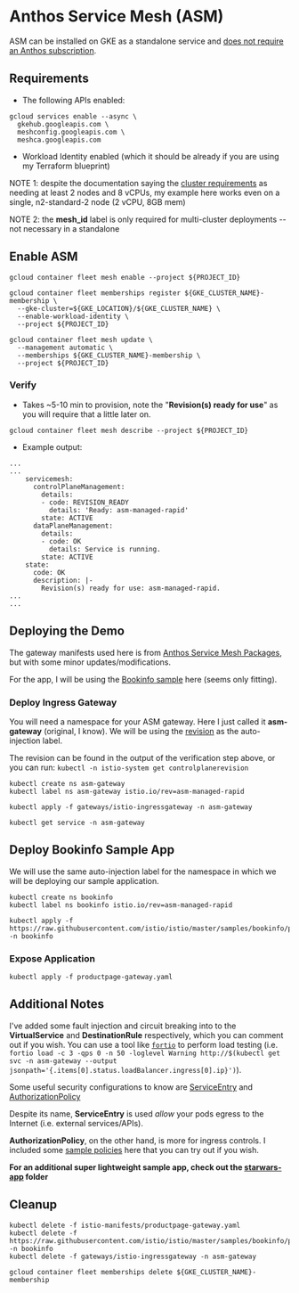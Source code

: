 # Anthos Service Mesh (ASM)
ASM can be installed on GKE as a standalone service and [does not require an Anthos subscription](https://cloud.google.com/service-mesh/docs/unified-install/anthos-service-mesh-prerequisites#licensing).

## Requirements
- The following APIs enabled:
```console
gcloud services enable --async \
  gkehub.googleapis.com \
  meshconfig.googleapis.com \
  meshca.googleapis.com
```
- Workload Identity enabled (which it should be already if you are using my Terraform blueprint)

NOTE 1: despite the documentation saying the [cluster requirements](https://cloud.google.com/service-mesh/docs/unified-install/anthos-service-mesh-prerequisites#cluster_requirements) as needing at least 2 nodes and 8 vCPUs, my example here works even on a single, n2-standard-2 node (2 vCPU, 8GB mem)

NOTE 2: the **mesh_id** label is only required for multi-cluster deployments -- not necessary in a standalone


## Enable ASM
```console
gcloud container fleet mesh enable --project ${PROJECT_ID}
```

```console
gcloud container fleet memberships register ${GKE_CLUSTER_NAME}-membership \
  --gke-cluster=${GKE_LOCATION}/${GKE_CLUSTER_NAME} \
  --enable-workload-identity \
  --project ${PROJECT_ID}
```

```console
gcloud container fleet mesh update \
  --management automatic \
  --memberships ${GKE_CLUSTER_NAME}-membership \
  --project ${PROJECT_ID}
```

### Verify
- Takes ~5-10 min to provision, note the "**Revision(s) ready for use**" as you will require that a little later on.
```console
gcloud container fleet mesh describe --project ${PROJECT_ID}
```

- Example output:
```
...
...
    servicemesh:
      controlPlaneManagement:
        details:
        - code: REVISION_READY
          details: 'Ready: asm-managed-rapid'
        state: ACTIVE
      dataPlaneManagement:
        details:
        - code: OK
          details: Service is running.
        state: ACTIVE
    state:
      code: OK
      description: |-
        Revision(s) ready for use: asm-managed-rapid.
...
...
```


## Deploying the Demo
The gateway manifests used here is from [Anthos Service Mesh Packages](https://github.com/GoogleCloudPlatform/anthos-service-mesh-packages/tree/main/samples), but with some minor updates/modifications.

For the app, I will be using the [Bookinfo sample](https://github.com/istio/istio/tree/master/samples/bookinfo) here (seems only fitting).

### Deploy Ingress Gateway
You will need a namespace for your ASM gateway.  Here I just called it **asm-gateway** (original, I know).  We will be using the [revision](https://cloud.google.com/service-mesh/docs/revisions-overview#what_is_a_revision) as the auto-injection label.

The revision can be found in the output of the verification step above, or you can run: `kubectl -n istio-system get controlplanerevision`

```console
kubectl create ns asm-gateway
kubectl label ns asm-gateway istio.io/rev=asm-managed-rapid

kubectl apply -f gateways/istio-ingressgateway -n asm-gateway
```

```console
kubectl get service -n asm-gateway
```

## Deploy Bookinfo Sample App
We will use the same auto-injection label for the namespace in which we will be deploying our sample application.

```console
kubectl create ns bookinfo
kubectl label ns bookinfo istio.io/rev=asm-managed-rapid

kubectl apply -f https://raw.githubusercontent.com/istio/istio/master/samples/bookinfo/platform/kube/bookinfo.yaml -n bookinfo
```

### Expose Application 
```console
kubectl apply -f productpage-gateway.yaml
```


## Additional Notes
I've added some fault injection and circuit breaking into to the **VirtualService** and **DestinationRule** respectively, which you can comment out if you wish.  You can use a tool like [`fortio`](https://github.com/fortio/fortio) to perform load testing (i.e. `fortio load -c 3 -qps 0 -n 50 -loglevel Warning http://$(kubectl get svc -n asm-gateway --output jsonpath='{.items[0].status.loadBalancer.ingress[0].ip}')`).

Some useful security configurations to know are [ServiceEntry](https://istio.io/latest/docs/reference/config/networking/service-entry/) and [AuthorizationPolicy](https://istio.io/latest/docs/reference/config/security/authorization-policy/)

Despite its name, **ServiceEntry** is used *allow* your pods egress to the Internet (i.e. external services/APIs). 

**AuthorizationPolicy**, on the other hand, is more for ingress controls.  I included some [sample policies](./istio-manifests/authorization-policies) here that you can try out if you wish.

**For an additional super lightweight sample app, check out the [starwars-app](./starwars-app) folder**

## Cleanup
```console
kubectl delete -f istio-manifests/productpage-gateway.yaml
kubectl delete -f https://raw.githubusercontent.com/istio/istio/master/samples/bookinfo/platform/kube/bookinfo.yaml -n bookinfo
kubectl delete -f gateways/istio-ingressgateway -n asm-gateway

gcloud container fleet memberships delete ${GKE_CLUSTER_NAME}-membership
```
